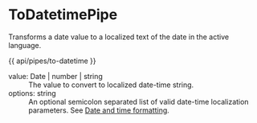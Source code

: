 <!-- ======================================================================
--- Search engine
title:          ToDatetimePipe
keywords:       ToDatetimePipe
description:    ToDatetimePipe.
--- Menu system
order:          50
text:           ToDatetimePipe
hidden:         false
umbel:          false
--- Page properties
id:             
document:       
layout:         layout-2-left
$-left:         #side-menu
searchable:     true
--- Side menu
side-menu-root:     /api
side-menu-header:   API
side-menu-top:      
side-menu-depth:    2
======================================================================= -->

# ToDatetimePipe

Transforms a date value to a localized text of the date in the active language.

{{ api/pipes/to-datetime }}

<dl>
  <dt>
    value<span class="js-type">: Date | number | string</span>
  </dt>
  <dd>
    The value to convert to localized date-time string.
  </dd>
  <dt>
    options<span class="js-type">: string</span>
  </dt>
  <dd>
    An optional semicolon separated list of valid date-time localization parameters.
    See <a href="/documentation/localization/date-time">Date and time formatting</a>.
  </dd>
</dl>
